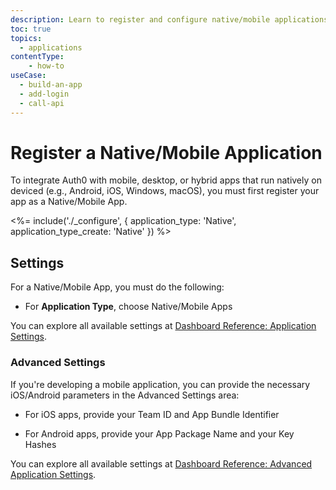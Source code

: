 ```yaml
---
description: Learn to register and configure native/mobile applications using the Auth0 Dashboard.
toc: true
topics:
  - applications
contentType: 
    - how-to
useCase:
  - build-an-app
  - add-login
  - call-api
---
```

# Register a Native/Mobile Application

To integrate Auth0 with mobile, desktop, or hybrid apps that run natively on deviced (e.g., Android, iOS, Windows, macOS), you must first register your app as a Native/Mobile App.

<%= include('./_configure', { application_type: 'Native', application_type_create: 'Native' }) %>

## Settings

For a Native/Mobile App, you must do the following:

- For **Application Type**, choose Native/Mobile Apps

You can explore all available settings at [Dashboard Reference: Application Settings](/reference/dashboard/settings-applications). 

### Advanced Settings

If you're developing a mobile application, you can provide the necessary iOS/Android parameters in the Advanced Settings area:

- For iOS apps, provide your Team ID and App Bundle Identifier

- For Android apps, provide your App Package Name and your Key Hashes

You can explore all available settings at [Dashboard Reference: Advanced Application Settings](/reference/dashboard/settings-applications-advanced). 

